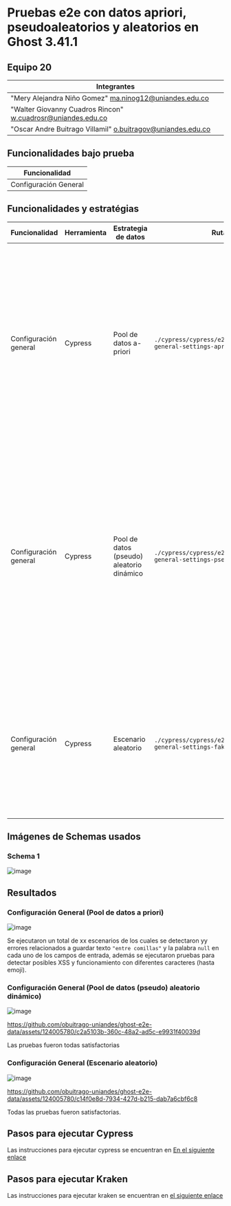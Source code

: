 # Pruebas e2e con datos apriori, pseudoaleatorios y aleatorios en Ghost 3.41.1

## Equipo 20
|Integrantes|
|-|
|"Mery Alejandra Niño Gomez" <ma.ninog12@uniandes.edu.co>|
|"Walter Giovanny Cuadros Rincon" <w.cuadrosr@uniandes.edu.co>|
|"Oscar Andre Buitrago Villamil" <o.buitragov@uniandes.edu.co>|

## Funcionalidades bajo prueba
| Funcionalidad |
| -- |
| Configuración General |

## Funcionalidades y estratégias

| Funcionalidad | Herramienta | Estrategia de datos | Ruta | Descripción |
| -- | -- | -- | -- | -- |
| Configuración general | Cypress | Pool de datos a-priori | `./cypress/cypress/e2e/apriori/modify-general-settings-apriori.cy.js` | Se carga un listado de strings (aproximadamente 28) conocidos por generar errores, llamados "Naughty String", desde [mockaroo](https://mockaroo.com/). A continuación, se prueban las combinaciones para cada campo en la configuración del sitio (un total de 10 campos). Es importante destacar que se ha filtrado el listado generado por mockaroo para evitar datos repetidos. |
| Configuración general | Cypress | Pool de datos (pseudo) aleatorio dinámico | `./cypress/cypress/e2e/pseudo/modify-general-settings-pseudo.cy.js` | En [mockaroo](https://mockaroo.com/) se generó un schema (ver schema 1) para simular datos válidos combinados para las configuraciones del sitio. Posteriormente, se creó una API que expone un elemento aleatorio de este schema y se utiliza para generar un objeto relacionado para la prueba. Finalmente, se realiza la llamada en tiempo de ejecución y se valida que se despliegue correctamente en 5 ocasiones. |
| Configuración general | Cypress | Escenario aleatorio | `./cypress/cypress/e2e/random/modify-general-settings-faker.cy.js` | Haciendo uso de [Faker](https://fakerjs.dev/), se generan strings en las zonas límite máximas para cada uno de los campos. Se utiliza la estrategia de restar uno al máximo, usar el máximo y agregar uno al máximo. A continuación, se valida que los errores estén controlados de forma correcta. |

## Imágenes de Schemas usados

### Schema 1

![image](https://github.com/obuitrago-uniandes/ghost-e2e-data/assets/124005780/bbf544e1-4b4c-40d1-b804-a7fea88ccd19)

## Resultados

### Configuración General (Pool de datos a priori)

![image](https://github.com/obuitrago-uniandes/ghost-e2e-data/assets/124005780/491e5a0e-dedb-4e1d-8791-a84e96b9dbd7)

Se ejecutaron un total de xx escenarios de los cuales se detectaron yy errores relacionados a guardar texto `"entre comillas"` y la palabra `null` en cada uno de los campos de entrada, además se ejecutaron pruebas para detectar posibles XSS y funcionamiento con diferentes caracteres (hasta emoji).

### Configuración General (Pool de datos (pseudo) aleatorio dinámico)

![image](https://github.com/obuitrago-uniandes/ghost-e2e-data/assets/124005780/f3c8eae9-7825-461d-933a-0847cd1a18d1)

https://github.com/obuitrago-uniandes/ghost-e2e-data/assets/124005780/c2a5103b-360c-48a2-ad5c-e9931f40039d

Las pruebas fueron todas satisfactorias

### Configuración General (Escenario aleatorio)

![image](https://github.com/obuitrago-uniandes/ghost-e2e-data/assets/124005780/0e816692-738e-4752-b71e-cda318a15bb9)

https://github.com/obuitrago-uniandes/ghost-e2e-data/assets/124005780/c14f0e8d-7934-427d-b215-dab7a6cbf6c8

Todas las pruebas fueron satisfactorias.

## Pasos para ejecutar Cypress

Las instrucciones para ejecutar cypress se encuentran en [En el siguiente enlace](https://github.com/obuitrago-uniandes/ghost-e2e-data/tree/main/cypress)

## Pasos para ejecutar Kraken

Las instrucciones para ejecutar kraken se encuentran en [el siguiente enlace](https://github.com/obuitrago-uniandes/ghost-e2e-data/tree/main/kraken)
